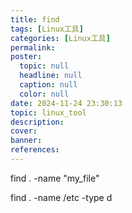 ```yaml
---
title: find
tags: [Linux工具]
categories: [Linux工具]
permalink: 
poster:
  topic: null
  headline: null
  caption: null
  color: null
date: 2024-11-24 23:30:13
topic: linux_tool
description:
cover:
banner:
references:
---
```

find . -name "my_file"

find . -name /etc -type d